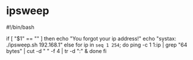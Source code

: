 # ipsweep

#!/bin/bash

if [ "$1" == "" ]
then
echo "You forgot your ip address!"
echo "systax: ./ipsweep.sh 192.168.1"
else
for ip in `seq 1 254`; do
ping -c 1 $1:$ip | grep "64 bytes" | cut -d " " -f 4 | tr -d ":" &
done
fi
